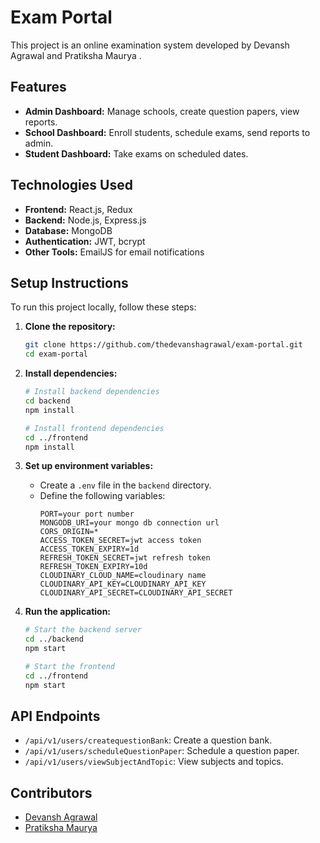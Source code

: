 
# Exam Portal

This project is an online examination system developed by Devansh Agrawal and Pratiksha Maurya .

## Features

- **Admin Dashboard:** Manage schools, create question papers, view reports.
- **School Dashboard:** Enroll students, schedule exams, send reports to admin.
- **Student Dashboard:** Take exams on scheduled dates.

## Technologies Used

- **Frontend:** React.js, Redux
- **Backend:** Node.js, Express.js
- **Database:** MongoDB
- **Authentication:** JWT, bcrypt
- **Other Tools:** EmailJS for email notifications

## Setup Instructions

To run this project locally, follow these steps:

1. **Clone the repository:**

   ```bash
   git clone https://github.com/thedevanshagrawal/exam-portal.git
   cd exam-portal
   ```

2. **Install dependencies:**

   ```bash
   # Install backend dependencies
   cd backend
   npm install

   # Install frontend dependencies
   cd ../frontend
   npm install
   ```


3. **Set up environment variables:**

   - Create a `.env` file in the `backend` directory.
   - Define the following variables:
     ```
     PORT=your port number
     MONGODB_URI=your mongo db connection url
     CORS_ORIGIN=*
     ACCESS_TOKEN_SECRET=jwt access token
     ACCESS_TOKEN_EXPIRY=1d
     REFRESH_TOKEN_SECRET=jwt refresh token
     REFRESH_TOKEN_EXPIRY=10d
     CLOUDINARY_CLOUD_NAME=cloudinary name
     CLOUDINARY_API_KEY=CLOUDINARY_API_KEY
     CLOUDINARY_API_SECRET=CLOUDINARY_API_SECRET
     ```


4. **Run the application:**

   ```bash
   # Start the backend server
   cd ../backend
   npm start

   # Start the frontend
   cd ../frontend
   npm start
   ```

## API Endpoints

- `/api/v1/users/createquestionBank`: Create a question bank.
- `/api/v1/users/scheduleQuestionPaper`: Schedule a question paper.
- `/api/v1/users/viewSubjectAndTopic`: View subjects and topics.

## Contributors

- [Devansh Agrawal](https://github.com/thedevanshagrawal)
- [Pratiksha Maurya](#)
